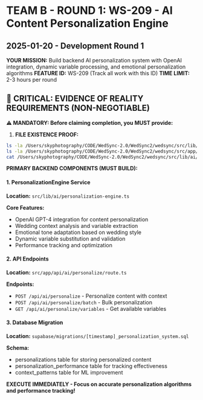 # TEAM B - ROUND 1: WS-209 - AI Content Personalization Engine
## 2025-01-20 - Development Round 1

**YOUR MISSION:** Build backend AI personalization system with OpenAI integration, dynamic variable processing, and emotional personalization algorithms
**FEATURE ID:** WS-209 (Track all work with this ID)
**TIME LIMIT:** 2-3 hours per round

## 🚨 CRITICAL: EVIDENCE OF REALITY REQUIREMENTS (NON-NEGOTIABLE)

**⚠️ MANDATORY: Before claiming completion, you MUST provide:**
1. **FILE EXISTENCE PROOF:**
```bash
ls -la /Users/skyphotography/CODE/WedSync-2.0/WedSync2/wedsync/src/lib/ai/personalization-engine.ts
ls -la /Users/skyphotography/CODE/WedSync-2.0/WedSync2/wedsync/src/app/api/ai/personalize/route.ts
cat /Users/skyphotography/CODE/WedSync-2.0/WedSync2/wedsync/src/lib/ai/personalization-engine.ts | head -20
```

**PRIMARY BACKEND COMPONENTS (MUST BUILD):**

#### 1. PersonalizationEngine Service
**Location:** `src/lib/ai/personalization-engine.ts`

**Core Features:**
- OpenAI GPT-4 integration for content personalization
- Wedding context analysis and variable extraction
- Emotional tone adaptation based on wedding style
- Dynamic variable substitution and validation
- Performance tracking and optimization

#### 2. API Endpoints
**Location:** `src/app/api/ai/personalize/route.ts`

**Endpoints:**
- `POST /api/ai/personalize` - Personalize content with context
- `POST /api/ai/personalize/batch` - Bulk personalization
- `GET /api/ai/personalize/variables` - Get available variables

#### 3. Database Migration
**Location:** `supabase/migrations/[timestamp]_personalization_system.sql`

**Schema:**
- personalizations table for storing personalized content
- personalization_performance table for tracking effectiveness
- context_patterns table for ML improvement

**EXECUTE IMMEDIATELY - Focus on accurate personalization algorithms and performance tracking!**